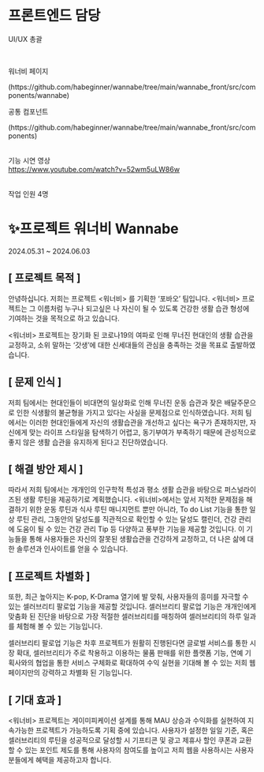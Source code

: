 <br><h1>프론트엔드 담당</h1><p>UI/UX 총괄</p></br>

워너비 페이지
<p>(https://github.com/habeginner/wannabe/tree/main/wannabe_front/src/components/wannabe)</p>

공통 컴포넌트
<p>(https://github.com/habeginner/wannabe/tree/main/wannabe_front/src/components)</p>


<br>기능 시연 영상</br>
https://www.youtube.com/watch?v=52wm5uLW86w

<br>작업 인원 4명</br>


# ✨프로젝트 워너비 Wannabe
2024.05.31 ~ 2024.06.03

## [ 프로젝트 목적 ]
  안녕하십니다. 저희는 프로젝트 <워너비> 를 기획한 ‘포바오’ 팀입니다. <워너비> 프로젝트는 그 이름처럼 누구나 되고싶은 나 자신이 될 수 있도록 건강한 생활 습관 형성에 기여하는 것을 목적으로 하고 있습니다.


 <워너비> 프로젝트는 장기화 된 코로나19의 여파로 인해 무너진 현대인의 생활 습관을 교정하고, 소위 말하는 ‘갓생’에 대한 신세대들의 관심을 충족하는 것을 목표로 출발하였습니다. 


## [ 문제 인식 ]
  저희 팀에서는 현대인들이 비대면의 일상화로 인해 무너진 운동 습관과 잦은 배달주문으로 인한 식생활의 불균형을 가지고 있다는 사실을 문제점으로 인식하였습니다. 저희 팀에서는 이러한 현대인들에게 자신의 생활습관을 개선하고 싶다는 욕구가 존재하지만, 자신에게 맞는 라이프 스타일을 탐색하기 어렵고, 동기부여가 부족하기 때문에 관성적으로 좋지 않은 생활 습관을 유지하게 된다고 진단하였습니다.


## [ 해결 방안 제시 ]
  따라서 저희 팀에서는 개개인의 인구학적 특성과 평소 생활 습관을 바탕으로 퍼스널라이즈된 생활 루틴을 제공하기로 계획했습니다. <워너비>에서는 앞서 지적한 문제점을 해결하기 위한 운동 루틴과 식사 루틴 매니지먼트 뿐만 아니라, To do List 기능을 통한 일상 루틴 관리, 그동안의 달성도를 직관적으로 확인할 수 있는 달성도 캘린더, 건강 관리에 도움이 될 수 있는 건강 관리 Tip 등 다양하고 풍부한 기능을 제공할 것입니다.  이 기능들을 통해 사용자들은 자신의 잘못된 생활습관을 건강하게 교정하고, 더 나은 삶에 대한 솔루션과 인사이트를 얻을 수 있습니다.


## [ 프로젝트 차별화 ]
  또한, 최근 높아지는 K-pop, K-Drama 열기에 발 맞춰, 사용자들의 흥미를 자극할 수 있는 셀러브리티 팔로업 기능을 제공할 것입니다. 셀러브리티 팔로업 기능은 개개인에게 맞춤화 된 진단을 바탕으로 가장 적절한 셀러브리티를 매칭하여 셀러브리티의 하루 일과를 체험해 볼 수 있는 기능입니다.


  셀러브리티 팔로업 기능은 차후 프로젝트가 원활히 진행된다면 글로벌 서비스를 통한 시장 확대, 셀러브리티가 주로 착용하고 이용하는 물품 판매를 위한 플랫폼 기능, 연예 기획사와의 협업을 통한 서비스 구체화로 확대하여 수익 실현을 기대해 볼 수 있는  저희 웹페이지만의 강력하고 차별화 된 기능입니다.


## [ 기대 효과 ]
  <워너비> 프로젝트는 게이미피케이션 설계를 통해 MAU 상승과 수익화를 실현하여 지속가능한 프로젝트가 가능하도록 기획 중에 있습니다.  사용자가 설정한 일일 기준, 혹은 셀러브리티의 루틴을 성공적으로 달성할 시 기프티콘 및 광고 제휴사 할인 쿠폰과 교환할 수 있는 포인트 제도를 통해 사용자의 참여도를 높이고 저희 웹을 사용하시는 사용자 분들에게 혜택을 제공하고자 합니다.

